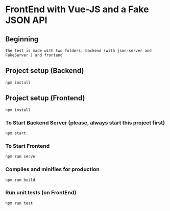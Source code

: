 # FrontEnd with Vue-JS and a Fake JSON API

## Beginning
```
The test is made with two folders, backend (with json-server and FakeServer ) and frontend
```

## Project setup (Backend)
```
npm install
```

## Project setup (Frontend)
```
npm install
```

### To Start Backend Server (please, always start this project first)
```
npm start
```

### To Start Frontend
```
npm run serve
```

### Compiles and minifies for production
```
npm run build
```

### Run unit tests (on FrontEnd)
```
npm run test
```
